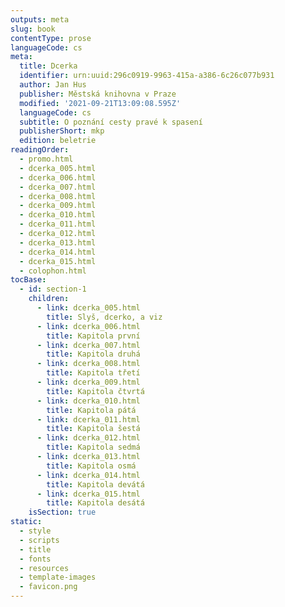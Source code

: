 ```yaml
---
outputs: meta
slug: book
contentType: prose
languageCode: cs
meta:
  title: Dcerka
  identifier: urn:uuid:296c0919-9963-415a-a386-6c26c077b931
  author: Jan Hus
  publisher: Městská knihovna v Praze
  modified: '2021-09-21T13:09:08.595Z'
  languageCode: cs
  subtitle: O poznání cesty pravé k spasení
  publisherShort: mkp
  edition: beletrie
readingOrder:
  - promo.html
  - dcerka_005.html
  - dcerka_006.html
  - dcerka_007.html
  - dcerka_008.html
  - dcerka_009.html
  - dcerka_010.html
  - dcerka_011.html
  - dcerka_012.html
  - dcerka_013.html
  - dcerka_014.html
  - dcerka_015.html
  - colophon.html
tocBase:
  - id: section-1
    children:
      - link: dcerka_005.html
        title: Slyš, dcerko, a viz
      - link: dcerka_006.html
        title: Kapitola první
      - link: dcerka_007.html
        title: Kapitola druhá
      - link: dcerka_008.html
        title: Kapitola třetí
      - link: dcerka_009.html
        title: Kapitola čtvrtá
      - link: dcerka_010.html
        title: Kapitola pátá
      - link: dcerka_011.html
        title: Kapitola šestá
      - link: dcerka_012.html
        title: Kapitola sedmá
      - link: dcerka_013.html
        title: Kapitola osmá
      - link: dcerka_014.html
        title: Kapitola devátá
      - link: dcerka_015.html
        title: Kapitola desátá
    isSection: true
static:
  - style
  - scripts
  - title
  - fonts
  - resources
  - template-images
  - favicon.png
---
```

